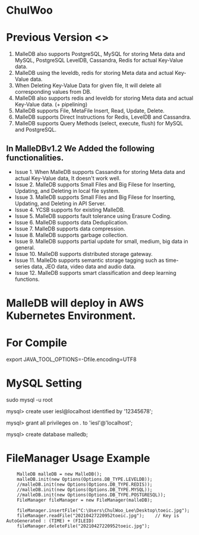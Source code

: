 # ChulWoo

# Previous Version <<MalleDB>>
1. MalleDB also supports PostgreSQL, MySQL for storing Meta data and MySQL, PostgreSQL LevelDB, Cassandra, Redis for 
   actual 
   Key-Value data.
2. MalleDB using the leveldb, redis for storing Meta data and actual Key-Value data.
3. When Deleting Key-Value Data for given file, It will delete all corresponding values from DB.
4. MalleDB also supports redis and leveldb for storing Meta data and actual Key-Value data. (+ pipelining)
5. MalleDB supports File, MetaFile Insert, Read, Update, Delete.
6. MalleDB supports Direct Instructions for Redis, LevelDB and Cassandra.
7. MalleDB supports Query Methods (select, execute, flush) for MySQL and PostgreSQL.

## In MalleDBv1.2 We Added the following functionalities.

* Issue 1. When MalleDB supports Cassandra for storing Meta data and actual Key-Value data, It doesn't work well.
* Issue 2. MalleDB supports Small Files and Big Filese for Inserting, Updating, and Deleting in local file system.
* Issue 3. MalleDB supports Small Files and Big Filese for Inserting, Updating, and Deleting in API Server.
* Issue 4. YCSB supports for existing MalleDB.
* Issue 5. MalleDB supports fault tolerance using Erasure Coding.
* Issue 6. MalleDB supports data Deduplication.
* Issue 7. MalleDB supports data compression.
* Issue 8. MalleDB supports garbage collection.
* Issue 9. MalleDB supports partial update for small, medium, big data in general.
* Issue 10. MalleDB supports distributed storage gateway.
* Issue 11. MalleDb supports semantic storage tagging such as time-series data, JEO data, video data and audio data.
* Issue 12. MalleDB supports smart classification and deep learning functions.

# MalleDB will deploy in AWS Kubernetes Environment.

# For Compile
export JAVA_TOOL_OPTIONS=-Dfile.encoding=UTF8

# MySQL Setting

sudo mysql -u root

mysql> create user iesl@localhost identified by '12345678';

mysql> grant all privileges on *.* to 'iesl'@'localhost';

mysql> create database malledb;

# FileManager Usage Example

        MalleDB malleDB = new MalleDB();
        malleDB.init(new Options(Options.DB_TYPE.LEVELDB));
        //malleDB.init(new Options(Options.DB_TYPE.REDIS));
        //malleDB.init(new Options(Options.DB_TYPE.MYSQL));
        //malleDB.init(new Options(Options.DB_TYPE.POSTGRESQL));
        FileManager fileManager = new FileManager(malleDB);

        fileManager.insertFile("C:\Users\ChulWoo_Lee\Desktop\toeic.jpg");
        fileManager.readFile("20210427220952toeic.jpg");    // Key is AutoGenerated : (TIME) + (FILEID)
        fileManager.deleteFile("20210427220952toeic.jpg");
